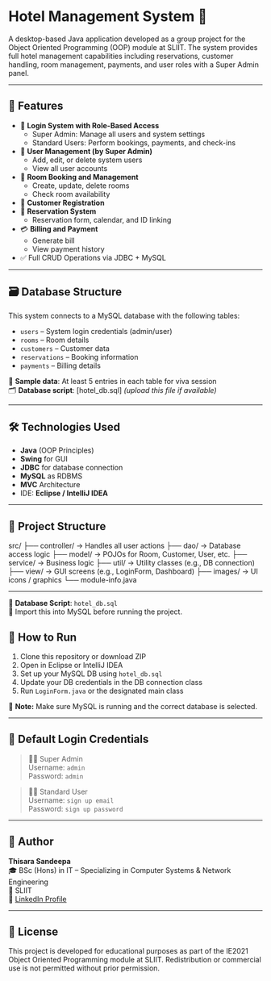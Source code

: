 # Hotel Management System 🏨

A desktop-based Java application developed as a group project for the Object Oriented Programming (OOP) module at SLIIT. The system provides full hotel management capabilities including reservations, customer handling, room management, payments, and user roles with a Super Admin panel.

---

## 🔧 Features

- 🔐 **Login System with Role-Based Access**
  - Super Admin: Manage all users and system settings
  - Standard Users: Perform bookings, payments, and check-ins
- 👤 **User Management (by Super Admin)**
  - Add, edit, or delete system users
  - View all user accounts
- 🏨 **Room Booking and Management**
  - Create, update, delete rooms
  - Check room availability
- 🧾 **Customer Registration**
- 📅 **Reservation System**
  - Reservation form, calendar, and ID linking
- 💳 **Billing and Payment**
  - Generate bill
  - View payment history
- ✅ Full CRUD Operations via JDBC + MySQL

---

## 🗃️ Database Structure

This system connects to a MySQL database with the following tables:
- `users` – System login credentials (admin/user)
- `rooms` – Room details
- `customers` – Customer data
- `reservations` – Booking information
- `payments` – Billing details

📝 **Sample data**: At least 5 entries in each table for viva session  
🗂️ **Database script**: [hotel_db.sql] *(upload this file if available)*

---

## 🛠 Technologies Used

- **Java** (OOP Principles)
- **Swing** for GUI
- **JDBC** for database connection
- **MySQL** as RDBMS
- **MVC** Architecture
- IDE: **Eclipse / IntelliJ IDEA**

---

## 📁 Project Structure

src/
├── controller/ → Handles all user actions
├── dao/ → Database access logic
├── model/ → POJOs for Room, Customer, User, etc.
├── service/ → Business logic
├── util/ → Utility classes (e.g., DB connection)
├── view/ → GUI screens (e.g., LoginForm, Dashboard)
├── images/ → UI icons / graphics
└── module-info.java


---


📂 **Database Script**: `hotel_db.sql`  
📌 Import this into MySQL before running the project.



## 🚀 How to Run

1. Clone this repository or download ZIP  
2. Open in Eclipse or IntelliJ IDEA  
3. Set up your MySQL DB using `hotel_db.sql`  
4. Update your DB credentials in the DB connection class  
5. Run `LoginForm.java` or the designated main class  

🛑 **Note:** Make sure MySQL is running and the correct database is selected.

---

## 🔑 Default Login Credentials

> 🧑‍💼 Super Admin  
> Username: `admin`  
> Password: `admin`  

> 👨‍💻 Standard User  
> Username: `sign up email`  
> Password: `sign up password`


---

## 👤 Author

**Thisara Sandeepa**  
🎓 BSc (Hons) in IT – Specializing in Computer Systems & Network Engineering  
📍 SLIIT  
🔗 [LinkedIn Profile](https://www.linkedin.com/in/gamaethigethisara/)

---

## 📄 License

This project is developed for educational purposes as part of the IE2021 Object Oriented Programming module at SLIIT. Redistribution or commercial use is not permitted without prior permission.


